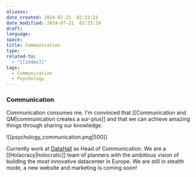 ```yaml
---
aliases: 
date_created: 2024-07-21  02:33:21
date_modified: 2024-07-21  02:33:29
draft: 
language: 
space: 
title: Communication
type: 
related-to:
  - "[[index]]"
tags:
  - Communication
  - Psychology
---
```

### Communication

Communication consumes me. I'm convinced that [[Communication and QM|communication creates a sur-plus]] and that we can achieve amazing things through sharing our knowledge.


![[psychology_communication.png|500]]


Currently work at [DataHall](https://datahall.de) as Head of Communication.
We are a [[Holacracy|holocratic]] team of planners with the ambitious vision of building the most innovative datacenter in Europe. We are still in stealth mode, a new website and marketing is coming soon!
